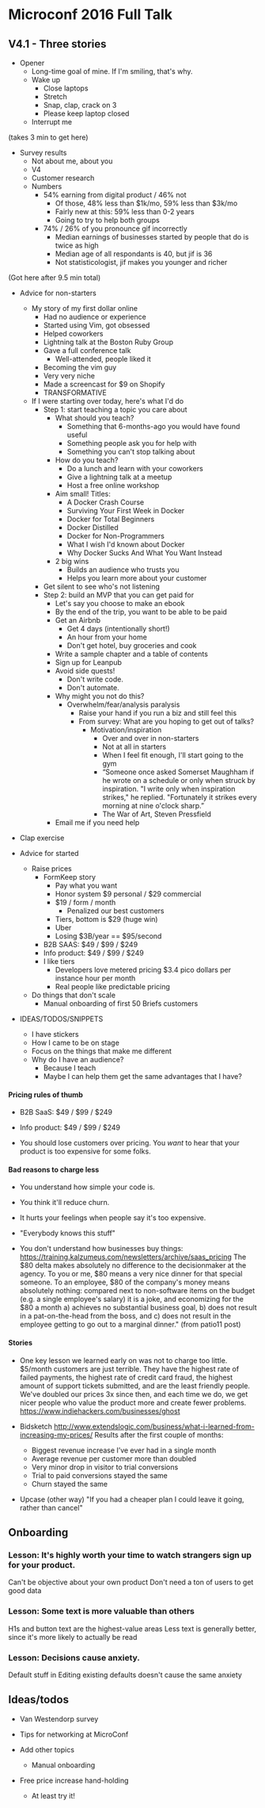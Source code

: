 # Microconf 2016 Full Talk

## V4.1 - Three stories

- Opener
  - Long-time goal of mine. If I'm smiling, that's why.
  - Wake up
    - Close laptops
    - Stretch
    - Snap, clap, crack on 3
    - Please keep laptop closed
  - Interrupt me

(takes 3 min to get here)

- Survey results
  - Not about me, about you
  - V4
  - Customer research
  - Numbers
    - 54% earning from digital product / 46% not
      - Of those, 48% less than $1k/mo, 59% less than $3k/mo
      - Fairly new at this: 59% less than 0-2 years
      - Going to try to help both groups
    - 74% / 26% of you pronounce gif incorrectly
      - Median earnings of businesses started by people that do is twice as high
      - Median age of all respondants is 40, but jif is 36
      - Not statisticologist, jif makes you younger and richer

(Got here after 9.5 min total)

- Advice for non-starters
  - My story of my first dollar online
    - Had no audience or experience
    - Started using Vim, got obsessed
    - Helped coworkers
    - Lightning talk at the Boston Ruby Group
    - Gave a full conference talk
      - Well-attended, people liked it
    - Becoming the vim guy
    - Very very niche
    - Made a screencast for $9 on Shopify
    - TRANSFORMATIVE
  - If I were starting over today, here's what I'd do
    - Step 1: start teaching a topic you care about
      - What should you teach?
        - Something that 6-months-ago you would have found useful
        - Something people ask you for help with
        - Something you can't stop talking about
      - How do you teach?
        - Do a lunch and learn with your coworkers
        - Give a lightning talk at a meetup
        - Host a free online workshop
      - Aim small! Titles:
        - A Docker Crash Course
        - Surviving Your First Week in Docker
        - Docker for Total Beginners
        - Docker Distilled
        - Docker for Non-Programmers
        - What I wish I'd known about Docker
        - Why Docker Sucks And What You Want Instead
      - 2 big wins
        - Builds an audience who trusts you
        - Helps you learn more about your customer
    - Get silent to see who's not listening
    - Step 2: build an MVP that you can get paid for
      - Let's say you choose to make an ebook
      - By the end of the trip, you want to be able to be paid
      - Get an Airbnb
        - Get 4 days (intentionally short!)
        - An hour from your home
        - Don't get hotel, buy groceries and cook
      - Write a sample chapter and a table of contents
      - Sign up for Leanpub
      - Avoid side quests!
        - Don't write code.
        - Don't automate.
      - Why might you not do this?
        - Overwhelm/fear/analysis paralysis
          - Raise your hand if you run a biz and still feel this
          - From survey: What are you hoping to get out of talks?
            - Motivation/inspiration
              - Over and over in non-starters
              - Not at all in starters
              - When I feel fit enough, I'll start going to the gym
              - “Someone once asked Somerset Maughham if he wrote on a schedule or only
                when struck by inspiration. "I write only when inspiration strikes," he
                replied. "Fortunately it strikes every morning at nine o'clock sharp.”
              - The War of Art, Steven Pressfield
      - Email me if you need help

- Clap exercise

- Advice for started
  - Raise prices
    - FormKeep story
      - Pay what you want
      - Honor system $9 personal / $29 commercial
      - $19 / form / month
        - Penalized our best customers
      - Tiers, bottom is $29 (huge win)
      - Uber
      - Losing $3B/year == $95/second
    - B2B SAAS: $49 / $99 / $249
    - Info product: $49 / $99 / $249
    - I like tiers
      - Developers love metered pricing $3.4 pico dollars per instance hour per month
      - Real people like predictable pricing
  - Do things that don't scale
    - Manual onboarding of first 50 Briefs customers


- IDEAS/TODOS/SNIPPETS
  - I have stickers
  - How I came to be on stage
  - Focus on the things that make me different
  - Why do I have an audience?
    - Because I teach
    - Maybe I can help them get the same advantages that I have?


#### Pricing rules of thumb

- B2B SaaS: $49 / $99 / $249

- Info product: $49 / $99 / $249

- You should lose customers over pricing.
  You *want* to hear that your product is too expensive for some folks.

#### Bad reasons to charge less

- You understand how simple your code is.

- You think it'll reduce churn.

- It hurts your feelings when people say it's too expensive.

- "Everybody knows this stuff"

- You don't understand how businesses buy things:
  https://training.kalzumeus.com/newsletters/archive/saas_pricing
  The $80 delta makes absolutely no difference to the decisionmaker at the
  agency. To you or me, $80 means a very nice dinner for that special someone.
  To an employee, $80 of the company's money means absolutely nothing:
  compared next to non-software items on the budget (e.g. a single employee's
  salary) it is a joke, and economizing for the $80 a month a) achieves no
  substantial business goal, b) does not result in a pat-on-the-head from the
  boss, and c) does not result in the employee getting to go out to a marginal
  dinner." (from patio11 post)

#### Stories

- One key lesson we learned early on was not to charge too little. $5/month
  customers are just terrible. They have the highest rate of failed payments,
  the highest rate of credit card fraud, the highest amount of support tickets
  submitted, and are the least friendly people. We've doubled our prices 3x
  since then, and each time we do, we get nicer people who value the product
  more and create fewer problems.
  https://www.indiehackers.com/businesses/ghost

- Bidsketch
  http://www.extendslogic.com/business/what-i-learned-from-increasing-my-prices/
  Results after the first couple of months:

  * Biggest revenue increase I’ve ever had in a single month
  * Average revenue per customer more than doubled
  * Very minor drop in visitor to trial conversions
  * Trial to paid conversions stayed the same
  * Churn stayed the same

- Upcase (other way)
  "If you had a cheaper plan I could leave it going, rather than cancel"


## Onboarding

### Lesson: It's highly worth your time to watch strangers sign up for your product.

Can't be objective about your own product
Don't need a ton of users to get good data

### Lesson: Some text is more valuable than others

H1s and button text are the highest-value areas
Less text is generally better, since it's more likely to actually be read

### Lesson: Decisions cause anxiety.

Default stuff in
Editing existing defaults doesn't cause the same anxiety


## Ideas/todos

- Van Westendorp survey

- Tips for networking at MicroConf

- Add other topics
  - Manual onboarding

- Free price increase hand-holding
  - At least try it!
